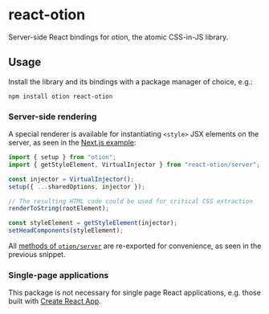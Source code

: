 # react-otion

Server-side React bindings for otion, the atomic CSS-in-JS library.

## Usage

Install the library and its bindings with a package manager of choice, e.g.:

```shell
npm install otion react-otion
```

### Server-side rendering

A special renderer is available for instantiating `<style>` JSX elements on the server, as seen in the [Next.js example](https://github.com/kripod/otion/tree/main/packages/example-nextjs):

```js
import { setup } from "otion";
import { getStyleElement, VirtualInjector } from "react-otion/server";

const injector = VirtualInjector();
setup({ ...sharedOptions, injector });

// The resulting HTML code could be used for critical CSS extraction
renderToString(rootElement);

const styleElement = getStyleElement(injector);
setHeadComponents(styleElement);
```

All [methods of `otion/server`](https://github.com/kripod/otion/tree/main/packages/otion#server-side-rendering) are re-exported for convenience, as seen in the previous snippet.

### Single-page applications

This package is not necessary for single page React applications, e.g. those built with [Create React App](https://github.com/facebook/create-react-app).
